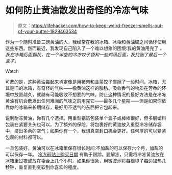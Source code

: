 # 如何防止黄油散发出奇怪的冷冻气味

> 原文：<https://lifehacker.com/how-to-keep-weird-freezer-smells-out-of-your-butter-1829463534>

作为一个随时准备三磅黄油的人，我经常在我的冰箱、冰柜和黄油碟之间循环使用这些东西。然而最近，我发现自己陷入了一个难以想象的困境:我的黄油用完了 *。我在冰箱后面翻找，在一个半空的冷冻饺子袋和一些鸡汤后面，我找到了最后一个盒子。*

Watch

可悲的是，这种黄油尝起来肯定像是用猪肉和韭菜饺子摩擦了一段时间。冰箱，尤其是旧的冰箱，有奇怪的气味——像黄油这样的脂肪、吸收香气的物质在芳香的环境中放置越久，就越有可能吸收不想要的气味。防止这种情况的最好方法是在冷冻黄油有机会散发出任何难闻的气味之前用完它——最多几个星期——但是如果你依靠你的冰箱来长期储存，最好用不透气的东西把它包起来。

说到耐冻黄油，你有几个选择。用重型铝箔包装单个盒子或棒棒很好，但多层塑料包装在紧要关头也可以。为了额外的保险，将包裹好的黄油放入重型冷冻储存袋中，挤出多余的空气；如果你有一个，我想真空封口机会更好。任何厚的可以紧紧包裹的材料都可以。

一旦包装好，黄油可以在冰箱里保存很长时间:不加盐的可以保存六个月，加盐的可以保存一年。 [冷冻前贴上购买日期](https://lifehacker.com/write-the-date-on-everything-in-your-fridge-1829443999) 有助于跟踪。要解冻，只需将冷冻黄油放在冰箱里过夜或放在柜台上几个小时。如果你很急，用微波炉将每根棍子每边加热几秒钟，重复直到变软到你喜欢的程度。